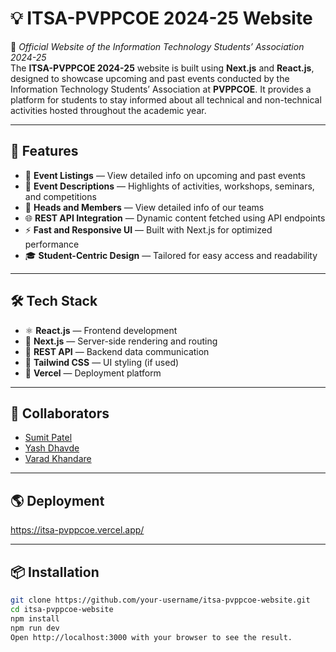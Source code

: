 # 💡 ITSA-PVPPCOE 2024-25 Website  
🚀 *Official Website of the Information Technology Students’ Association 2024-25*  
The **ITSA-PVPPCOE 2024-25** website is built using **Next.js** and **React.js**, designed to showcase upcoming and past events conducted by the Information Technology Students’ Association at **PVPPCOE**. It provides a platform for students to stay informed about all technical and non-technical activities hosted throughout the academic year.

---

## 🔧 Features
- 📅 **Event Listings** — View detailed info on upcoming and past events  
- 📝 **Event Descriptions** — Highlights of activities, workshops, seminars, and competitions 
- 📅 **Heads and Members** — View detailed info of our teams
- 🌐 **REST API Integration** — Dynamic content fetched using API endpoints  
- ⚡ **Fast and Responsive UI** — Built with Next.js for optimized performance  
- 🎓 **Student-Centric Design** — Tailored for easy access and readability  

---

## 🛠️ Tech Stack
- ⚛️ **React.js** — Frontend development  
- 🚀 **Next.js** — Server-side rendering and routing  
- 🔗 **REST API** — Backend data communication  
- 🎨 **Tailwind CSS**  — UI styling (if used)  
- 🧰 **Vercel**  — Deployment platform  

---

## 👥 Collaborators
- [Sumit Patel](https://github.com/Dark-Kernel)  
- [Yash Dhavde](https://github.com/YashD15)  
- [Varad Khandare](https://github.com/Varad11220)   

---

## 🌎 Deployment
https://itsa-pvppcoe.vercel.app/

---

## 📦 Installation
```bash
git clone https://github.com/your-username/itsa-pvppcoe-website.git
cd itsa-pvppcoe-website
npm install
npm run dev
Open http://localhost:3000 with your browser to see the result.
```